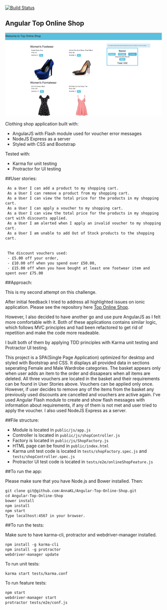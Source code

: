 [![Build Status](https://travis-ci.org/AnnaKL/Angular-Top-Online-Shop.svg?branch=master)](https://travis-ci.org/AnnaKL/Angular-Top-Online-Shop)

## Angular Top Online Shop

![Picture 1](public/img/screenshot1.png)

Clothing shop application built with:
* AngularJS with Flash module used for voucher error messages
* NodeJS Express as a server
* Styled with CSS and Bootstrap

Tested with:
* Karma for unit testing
* Protractor for UI testing

##User stories:

```
 As a User I can add a product to my shopping cart.
 As a User I can remove a product from my shopping cart.
 As a User I can view the total price for the products in my shopping cart.
 As a User I can apply a voucher to my shopping cart.
 As a User I can view the total price for the products in my shopping cart with discounts applied.
 As a User I am alerted when I apply an invalid voucher to my shopping cart.
 As a User I am unable to add Out of Stock products to the shopping cart.


 The discount vouchers used:
 - £5.00 off your order,
 - £10.00 off when you spend over £50.00,
 - £15.00 off when you have bought at least one footwear item and spent over £75.00
```

##Approach:

This is my second attempt on this challenge.

After initial feedback I tried to address all highlighted issues on ionic application. Please see the repository here [Top Online Shop](https://github.com/AnnaKL/Top-Online-Shop).

However, I also decided to have another go and use pure AngularJS as I felt more comfortable with it.
Both of these applications contains similar logic, which follows MVC principles and had been refactored to get rid of repetition and make the code more readeable.

I built both of them by applying TDD principles with Karma unit testing and Protractor UI testing.

This project is a SPA(Single Page Application) optimized for desktop and styled with Bootstrap and CSS.
It displays all provided data in sections seperating Female and Male Wardrobe categories.
The basket appears only when user adds an item to the order and dissapears when all items are deleted.
All three vouchers are located in the basket and their requirements can be found in User Stories above. Vouchers can be applied only once. However, if user decides to remove any of the items from the basket any previously used discounts are cancelled and vouchers are active again. I've used Angular Flash module to create and show flash messages with information about requirements, if any of them is not met and user tried to apply the voucher.
I also used NodeJS Express as a server.

##File structure:

* Module is located in ```public/js/app.js```
* Controller is located in ```public/js/shopController.js```
* Factory is located in ```public/js/ShopFactory.js```
* HTML page can be found in ```public/index.html```
* Karma unit test code is located in ```tests/shopFactory.spec.js``` and ```tests/shopController.spec.js```
* Protractor UI test code is located in ```tests/e2e/onlineShopFeature.js```


##To run the app:

Please make sure that you have Node.js and Bower installed. Then:
```
git clone git@github.com:AnnaKL/Angular-Top-Online-Shop.git
cd Angular-Top-Online-Shop
bower install
npm install
npm start
Type localhost:4567 in your browser.
```

##To run the tests:

Make sure to have karma-cli, protractor and webdriver-manager installed.
```
npm install -g karma-cli
npm install -g protractor
webdriver-manager update
```

To run unit tests:
```
karma start tests/karma.conf
```

To run feature tests:
```
npm start
webdriver-manager start
protractor tests/e2e/conf.js
```

